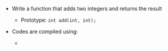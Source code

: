 - Write a function that adds two integers and returns the result
	- Prototype: ```int add(int, int);```

- Codes are compiled using:
	- ```gcc -Wall -pedantic -Werror -Wextra -std=gnu89 10-main.c 10-add.c -o 10-add
